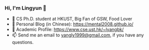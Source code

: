### Hi, I'm Lingyun 👋

- 🤔  CS Ph.D. student at HKUST, Big Fan of GSW, Food Lover
- 🔭  Personal Blog (in Chinese): https://mental2008.github.io/
- 🌱  Academic Profile: https://www.cse.ust.hk/~lyangbk/
- 📫  Send me an email to yangly1999@gmail.com, if you have any questions.

<!--
**mental2008/mental2008** is a ✨ _special_ ✨ repository because its `README.md` (this file) appears on your GitHub profile.

Here are some ideas to get you started:

- 🔭 I’m currently working on ...
- 🌱 I’m currently learning ...
- 👯 I’m looking to collaborate on ...
- 🤔 I’m looking for help with ...
- 💬 Ask me about ...
- 📫 How to reach me: ...
- 😄 Pronouns: ...
- ⚡ Fun fact: ...
-->

